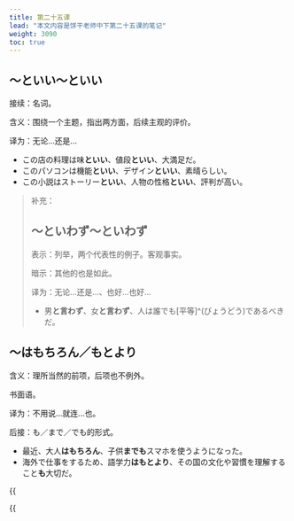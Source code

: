```yaml
---
title: 第二十五课
lead: "本文内容是饼干老师中下第二十五课的笔记"
weight: 3090
toc: true
---
```


## ～といい～といい

接续：名词。

含义：围绕一个主题，指出两方面，后续主观的评价。

译为：无论...还是...

- この店の料理は味**といい**、値段**といい**、大満足だ。
- このパソコンは機能**といい**、デザイン**といい**、素晴らしい。
- この小説はストーリー**といい**、人物の性格**といい**、評判が高い。

> 补充：
>
> ## ～といわず～といわず
>
> 表示：列举，两个代表性的例子。客观事实。
>
> 暗示：其他的也是如此。
>
> 译为：无论...还是...、也好...也好...
>
> - 男**と言わず**、女**と言わず**、人は誰でも[平等]^(びょうどう)であるべきだ。

## ～はもちろん／もとより

含义：理所当然的前项，后项也不例外。

书面语。

译为：不用说...就连...也。

后接：も／まで／でも的形式。

- 最近、大人**はもちろん**、子供**までも**スマホを使うようになった。
- 海外で仕事をするため、語学力**はもとより**、その国の文化や習慣を理解すること**も**大切だ。




{{<audio caption="单词" src="https://tellyouwhat-static-1251995834.cos.ap-chongqing.myqcloud.com/audios/md_danci/Lesson25.mp3">}}

{{<audio caption="课文" src="https://tellyouwhat-static-1251995834.cos.ap-chongqing.myqcloud.com/audios/md_kewen/新版标日中级课文（人教版.下册）25-28课/Lesson25.mp3">}}



